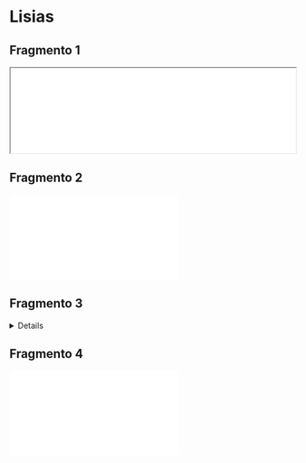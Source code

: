 # Lisias


## Fragmento 1

<iframe style="width:100%;" src="Fragmento_001.html"></iframe>


## Fragmento 2

![Fragmento](Fragmento_001.md)


## Fragmento 3

<details>
<iframe style="width:100%;" src="Fragmento_001.html"></iframe>
</details>


## Fragmento 4

![Fragmento](Fragmento_001.html)


